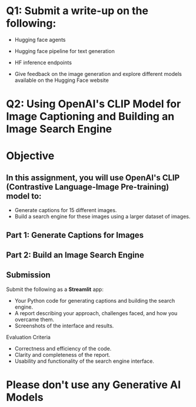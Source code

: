 # Q1: Submit a write-up on the following:

- Hugging face agents

- Hugging face pipeline for text generation

- HF inference endpoints

- Give feedback on the image generation and explore different models available on the Hugging Face website



# Q2: Using OpenAI's CLIP Model for Image Captioning and Building an Image Search Engine

# Objective

## In this assignment, you will use OpenAI's CLIP (Contrastive Language-Image Pre-training) model to:
- Generate captions for 15 different images.
- Build a search engine for these images using a larger dataset of images.


## Part 1: Generate Captions for Images

## Part 2: Build an Image Search Engine


## Submission
Submit the following as a **Streamlit** app:

- Your Python code for generating captions and building the search engine.
- A report describing your approach, challenges faced, and how you overcame them.
- Screenshots of the interface and results.

Evaluation Criteria

- Correctness and efficiency of the code.
- Clarity and completeness of the report.
- Usability and functionality of the search engine interface.

# Please don't use any Generative AI Models

